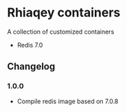 # Rhiaqey containers

A collection of customized containers

* Redis 7.0

## Changelog

### 1.0.0

* Compile redis image based on 7.0.8
